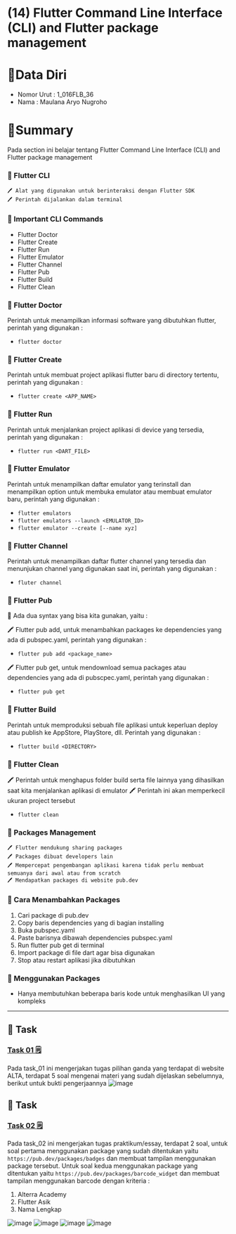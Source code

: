 # (14) Flutter Command Line Interface (CLI) and Flutter package management

# 👨Data Diri
- Nomor Urut : 1_016FLB_36
- Nama : Maulana Aryo Nugroho

# 📔Summary
Pada section ini belajar tentang Flutter Command Line Interface (CLI) and Flutter package management

### 📗 Flutter CLI
~~~
🖊️ Alat yang digunakan untuk berinteraksi dengan Flutter SDK
🖊️ Perintah dijalankan dalam terminal
~~~

### 📓 Important CLI Commands
- Flutter Doctor
- Flutter Create
- Flutter Run
- Flutter Emulator
- Flutter Channel
- Flutter Pub
- Flutter Build
- Flutter Clean

### 📖 Flutter Doctor
Perintah untuk menampilkan informasi software yang dibutuhkan flutter, perintah yang digunakan :
- ```flutter doctor```

### 📖 Flutter Create
Perintah untuk membuat project aplikasi flutter baru di directory tertentu, perintah yang digunakan :
- ```flutter create <APP_NAME>```

### 📖 Flutter Run
Perintah untuk menjalankan project aplikasi di device yang tersedia, perintah yang digunakan :
- ```flutter run <DART_FILE>```

### 📖 Flutter Emulator
Perintah untuk menampilkan daftar emulator yang terinstall dan menampilkan option untuk membuka emulator atau membuat emulator baru, perintah yang digunakan :
- ```flutter emulators```
- ```flutter emulators --launch <EMULATOR_ID>```
- ```flutter emulator --create [--name xyz]```

### 📖 Flutter Channel
Perintah untuk menampilkan daftar flutter channel yang tersedia dan menunjukan channel yang digunakan saat ini, perintah yang digunakan :
- ```fluter channel```

### 📖 Flutter Pub
📝 Ada dua syntax yang bisa kita gunakan, yaitu :

🖍️ Flutter pub add, untuk menambahkan packages ke dependencies yang ada di pubspec.yaml, perintah yang digunakan :
- ```flutter pub add <package_name>```

🖍️ Flutter pub get, untuk mendownload semua packages atau dependencies yang ada di pubscpec.yaml, perintah yang digunakan :
- ```flutter pub get```

### 📖 Flutter Build
Perintah untuk memproduksi sebuah file aplikasi untuk keperluan deploy atau publish ke AppStore, PlayStore, dll. Perintah yang digunakan :
- ```flutter build <DIRECTORY>```

### 📖 Flutter Clean
🖍️ Perintah untuk menghapus folder build serta file lainnya yang dihasilkan saat kita menjalankan aplikasi di emulator
🖍️ Perintah ini akan memperkecil ukuran project tersebut
- ```flutter clean```

### 📙 Packages Management
~~~
🖊️ Flutter mendukung sharing packages
🖊️ Packages dibuat developers lain
🖊️ Mempercepat pengembangan aplikasi karena tidak perlu membuat semuanya dari awal atau from scratch
🖊️ Mendapatkan packages di website pub.dev
~~~

### 📖 Cara Menambahkan Packages
1. Cari package di pub.dev
2. Copy baris dependencies yang di bagian installing
3. Buka pubspec.yaml
4. Paste barisnya dibawah dependencies pubspec.yaml
5. Run flutter pub get di terminal
6. Import package di file dart agar bisa digunakan
7. Stop atau restart aplikasi jika dibutuhkan

### 📖 Menggunakan Packages
- Hanya membutuhkan beberapa baris kode untuk menghasilkan UI yang kompleks

---
## 📒 Task
### [Task 01 🗒](#descriptive-)
Pada task_01 ini mengerjakan tugas pilihan ganda yang terdapat di website ALTA, terdapat 5 soal mengenai materi yang sudah dijelaskan sebelumnya, berikut untuk bukti pengerjaannya
![image](/14_Flutter_CLI_Package/screenshot/image_01.png)

## 📒 Task
### [Task 02 🗒](#descriptive-)
Pada task_02 ini mengerjakan tugas praktikum/essay, terdapat 2 soal, untuk soal pertama menggunakan package yang sudah ditentukan yaitu ```https://pub.dev/packages/badges``` dan membuat tampilan menggunakan package tersebut. Untuk soal kedua menggunakan package yang ditentukan yaitu ```https://pub.dev/packages/barcode_widget``` dan membuat tampilan menggunakan barcode dengan kriteria :
1. Alterra Academy
2. Flutter Asik
3. Nama Lengkap

![image](/14_Flutter_CLI_Package/screenshot/image_05.png)
![image](/14_Flutter_CLI_Package/screenshot/image_02.png)
![image](/14_Flutter_CLI_Package/screenshot/image_03.png)
![image](/14_Flutter_CLI_Package/screenshot/image_04.png)
